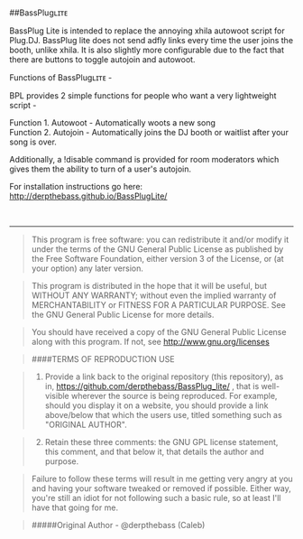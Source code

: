 ##BassPlugʟɪᴛᴇ

BassPlug Lite is intended to replace the annoying xhila autowoot script for Plug.DJ. BassPlug lite does not send adfly
links every time the user joins the booth, unlike xhila. It is also slightly more configurable due to the fact that 
there are buttons to toggle autojoin and autowoot.

Functions of BassPlugʟɪᴛᴇ -

BPL provides 2 simple functions for people who want a very lightweight script -

Function 1. Autowoot - Automatically woots a new song<br>
Function 2. Autojoin - Automatically joins the DJ booth or waitlist after your song is over.

Additionally, a !disable command is provided for room moderators which gives them the ability to turn of a user's autojoin.

For installation instructions go here: http://derpthebass.github.io/BassPlugLite/







<br>

----


>This program is free software: you can redistribute it and/or modify
>it under the terms of the GNU General Public License as published by
>the Free Software Foundation, either version 3 of the License, or
>(at your option) any later version.

>This program is distributed in the hope that it will be useful,
>but WITHOUT ANY WARRANTY; without even the implied warranty of
>MERCHANTABILITY or FITNESS FOR A PARTICULAR PURPOSE.  See the
>GNU General Public License for more details.

>You should have received a copy of the GNU General Public License
>along with this program.  If not, see http://www.gnu.org/licenses



>####TERMS OF REPRODUCTION USE

>1. Provide a link back to the original repository (this repository), as
>in, https://github.com/derpthebass/BassPlug_lite/ , that is well-visible
>wherever the source is being reproduced.  For example, should you
>display it on a website, you should provide a link above/below that
>which the users use, titled something such as "ORIGINAL AUTHOR".

>2. Retain these three comments:  the GNU GPL license statement, this comment,
>and that below it, that details the author and purpose.

>Failure to follow these terms will result in me getting very angry at you
>and having your software tweaked or removed if possible.  Either way, you're
>still an idiot for not following such a basic rule, so at least I'll have
>that going for me.
 
>#####Original Author -
>@derpthebass (Caleb)





